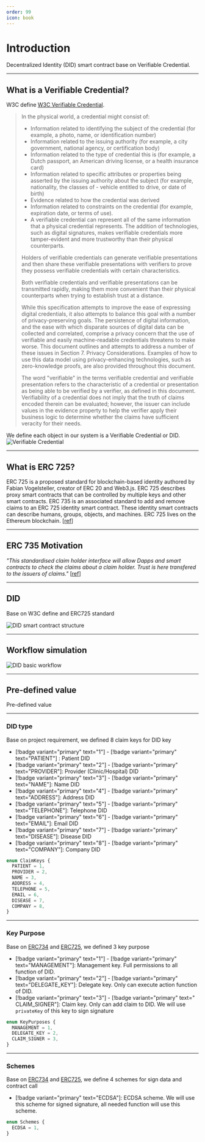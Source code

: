 ```yaml
---
order: 99
icon: book
---
```


# Introduction

Decentralized Identity (DID) smart contract base on Verifiable Credential.

---

## What is a Verifiable Credential?

W3C define [W3C Verifiable Credential](https://www.w3.org/TR/vc-data-model/).

> In the physical world, a credential might consist of:
>
> - Information related to identifying the subject of the credential (for example, a photo, name, or identification number)
> - Information related to the issuing authority (for example, a city government, national agency, or certification body)
> - Information related to the type of credential this is (for example, a Dutch passport, an American driving license, or a health insurance card)
> - Information related to specific attributes or properties being asserted by the issuing authority about the subject (for example, nationality, the classes of - vehicle entitled to drive, or date of birth)
> - Evidence related to how the credential was derived
> - Information related to constraints on the credential (for example, expiration date, or terms of use).
> - A verifiable credential can represent all of the same information that a physical credential represents. The addition of technologies, such as digital signatures, makes verifiable credentials more tamper-evident and more trustworthy than their physical counterparts.
>
> Holders of verifiable credentials can generate verifiable presentations and then share these verifiable presentations with verifiers to prove they possess verifiable credentials with certain characteristics.
>
> Both verifiable credentials and verifiable presentations can be transmitted rapidly, making them more convenient than their physical counterparts when trying to establish trust at a distance.
>
> While this specification attempts to improve the ease of expressing digital credentials, it also attempts to balance this goal with a number of privacy-preserving goals. The persistence of digital information, and the ease with which disparate sources of digital data can be collected and correlated, comprise a privacy concern that the use of verifiable and easily machine-readable credentials threatens to make worse. This document outlines and attempts to address a number of these issues in Section 7. Privacy Considerations. Examples of how to use this data model using privacy-enhancing technologies, such as zero-knowledge proofs, are also provided throughout this document.
>
> The word "verifiable" in the terms verifiable credential and verifiable presentation refers to the characteristic of a credential or presentation as being able to be verified by a verifier, as defined in this document. Verifiability of a credential does not imply that the truth of claims encoded therein can be evaluated; however, the issuer can include values in the evidence property to help the verifier apply their business logic to determine whether the claims have sufficient veracity for their needs.

We define each object in our system is a Verifiable Credential or DID.
![Verifiable Credential](./image/architech.png)

---

## What is ERC 725?

ERC 725 is a proposed standard for blockchain-based identity authored by Fabian Vogelsteller, creator of ERC 20 and Web3.js. ERC 725 describes proxy smart contracts that can be controlled by multiple keys and other smart contracts. ERC 735 is an associated standard to add and remove claims to an ERC 725 identity smart contract. These identity smart contracts can describe humans, groups, objects, and machines. ERC 725 lives on the Ethereum blockchain. [[ref](https://docs.ethhub.io/built-on-ethereum/identity/ERC725/)]

---

## ERC 735 Motivation

_"This standardised claim holder interface will allow Dapps and smart contracts to check the claims about a claim holder. Trust is here transfered to the issuers of claims."_ [[ref](https://github.com/ethereum/EIPs/issues/735)]

---

## DID

Base on W3C define and ERC725 standard

![DID smart contract structure](./image/did.png)

---

## Workflow simulation

![DID basic workflow](./image/newCONTRACTflow.png)

---

## Pre-defined value

Pre-defined value

---

### DID type

Base on project requirement, we defined 8 claim keys for DID key

- [!badge variant="primary" text="1"] - [!badge variant="primary" text="PATIENT"] : Patient DID
- [!badge variant="primary" text="2"] - [!badge variant="primary" text="PROVIDER"]: Provider (Clinic/Hospital) DID
- [!badge variant="primary" text="3"] - [!badge variant="primary" text="NAME"]: Name DID
- [!badge variant="primary" text="4"] - [!badge variant="primary" text="ADDRESS"]: Address DID
- [!badge variant="primary" text="5"] - [!badge variant="primary" text="TELEPHONE"]: Telephone DID
- [!badge variant="primary" text="6"] - [!badge variant="primary" text="EMAIL"]: Email DID
- [!badge variant="primary" text="7"] - [!badge variant="primary" text="DISEASE"]: Disease DID
- [!badge variant="primary" text="8"] - [!badge variant="primary" text="COMPANY"]: Company DID 

```ts
enum ClaimKeys {
  PATIENT = 1,
  PROVIDER = 2,
  NAME = 3,
  ADDRESS = 4,
  TELEPHONE = 5,
  EMAIL = 6,
  DISEASE = 7,
  COMPANY = 8,
}
```

---

### Key Purpose

Base on [ERC734](https://github.com/ethereum/EIPs/issues/734) and [ERC725](https://github.com/ethereum/EIPs/issues/725), we defined 3 key purpose

- [!badge variant="primary" text="1"] - [!badge variant="primary" text="MANAGEMENT"]: Management key. Full permissions to all function of DID.
- [!badge variant="primary" text="2"] - [!badge variant="primary" text="DELEGATE_KEY"]: Delegate key. Only can execute action function of DID.
- [!badge variant="primary" text="3"] - [!badge variant="primary" text=" CLAIM_SIGNER"]: Claim key. Only can add claim to DID. We will use `privateKey` of this key to sign signature

```ts
enum KeyPurposes {
  MANAGEMENT = 1,
  DELEGATE_KEY = 2,
  CLAIM_SIGNER = 3,
}
```

---

### Schemes

Base on [ERC734](https://github.com/ethereum/EIPs/issues/734) and [ERC725](https://github.com/ethereum/EIPs/issues/725), we define 4 schemes for sign data and contract call

- [!badge variant="primary" text="ECDSA"]: ECDSA scheme. We will use this scheme for signed signature, all needed function will use this scheme.

```ts
enum Schemes {
  ECDSA = 1,
}
```
